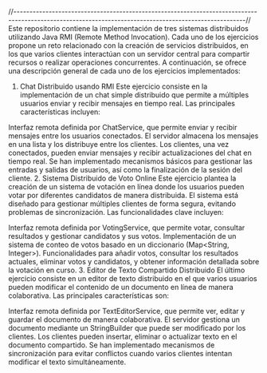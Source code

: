 //------------------------------------------------------------------------------------------------------------------------------------------------------//
Este repositorio contiene la implementación de tres sistemas distribuidos utilizando Java RMI (Remote Method Invocation). Cada uno de los ejercicios propone un reto relacionado con la creación de servicios distribuidos, en los que varios clientes interactúan con un servidor central para compartir recursos o realizar operaciones concurrentes. A continuación, se ofrece una descripción general de cada uno de los ejercicios implementados:

1. Chat Distribuido usando RMI
Este ejercicio consiste en la implementación de un chat simple distribuido que permite a múltiples usuarios enviar y recibir mensajes en tiempo real. Las principales características incluyen:

Interfaz remota definida por ChatService, que permite enviar y recibir mensajes entre los usuarios conectados.
El servidor almacena los mensajes en una lista y los distribuye entre los clientes.
Los clientes, una vez conectados, pueden enviar mensajes y recibir actualizaciones del chat en tiempo real.
Se han implementado mecanismos básicos para gestionar las entradas y salidas de usuarios, así como la finalización de la sesión del cliente.
2. Sistema Distribuido de Voto Online
Este ejercicio plantea la creación de un sistema de votación en línea donde los usuarios pueden votar por diferentes candidatos de manera distribuida. El sistema está diseñado para gestionar múltiples clientes de forma segura, evitando problemas de sincronización. Las funcionalidades clave incluyen:

Interfaz remota definida por VotingService, que permite votar, consultar resultados y gestionar candidatos y sus votos.
Implementación de un sistema de conteo de votos basado en un diccionario (Map<String, Integer>).
Funcionalidades para añadir votos, consultar los resultados actuales, eliminar votos y candidatos, y obtener información detallada sobre la votación en curso.
3. Editor de Texto Compartido Distribuido
El último ejercicio consiste en un editor de texto distribuido en el que varios usuarios pueden modificar el contenido de un documento en línea de manera colaborativa. Las principales características son:

Interfaz remota definida por TextEditorService, que permite ver, editar y guardar el documento de manera colaborativa.
El servidor gestiona un documento mediante un StringBuilder que puede ser modificado por los clientes.
Los clientes pueden insertar, eliminar o actualizar texto en el documento compartido.
Se han implementado mecanismos de sincronización para evitar conflictos cuando varios clientes intentan modificar el texto simultáneamente.
